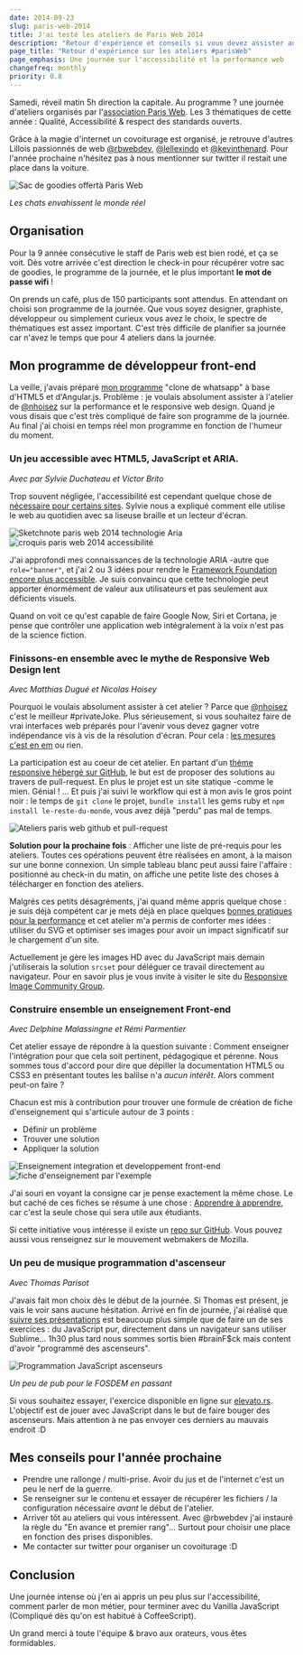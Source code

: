 ```yaml
---
date: 2014-09-23
slug: paris-web-2014
title: J'ai testé les ateliers de Paris Web 2014
description: "Retour d'expérience et conseils si vous devez assister aux ateliers Paris Web."
page_title: "Retour d'expérience sur les ateliers #parisWeb"
page_emphasis: Une journée sur l'accessibilité et la performance web
changefreq: monthly
priority: 0.8
---
```



Samedi, réveil matin 5h direction la capitale. Au programme ? une journée d'ateliers organisés par l'[association Paris Web](http://www.paris-web.fr/). Les 3 thématiques de cette année : Qualité, Accessibilité & respect des standards ouverts.

Grâce à la magie d'internet un covoiturage est organisé, je retrouve d'autres Lillois passionnés de web [@rbwebdev](https://twitter.com/rbwebdev), [@lellexindo](https://twitter.com/) et [@kevinthenard](https://twitter.com/kevinthenard).
Pour l'année prochaine n'hésitez pas à nous mentionner sur twitter il restait une place dans la voiture.

![Sac de goodies offertà Paris Web](https://farm6.staticflickr.com/5604/15398845649_d839082ec4.jpg)

_Les chats envahissent le monde réel_

## Organisation

Pour la 9 année consécutive le staff de Paris web est bien rodé, et ça se voit. Dès votre arrivée c'est direction le check-in pour récupérer votre sac de goodies, le programme de la journée, et le plus important __le mot de passe wifi__ !

On prends un café, plus de 150 participants sont attendus. En attendant on choisi son programme de la journée. Que vous soyez designer, graphiste, développeur ou simplement curieux vous avez le choix, le spectre de thématiques est assez important. C'est très difficile de planifier sa journée car n'avez le temps que pour 4 ateliers dans la journée.

## Mon programme de développeur front-end

La veille, j'avais préparé [mon programme](http://www.paris-web.fr/2014/ateliers/) "clone de whatsapp" à base d'HTML5 et d'Angular.js. Problème : je voulais absolument assister à l'atelier de [@nhoisez](https://twitter.com/nhoisez) sur la performance et le responsive web design. Quand je vous disais que c'est très compliqué de faire son programme de la journée. Au final j'ai choisi en temps réel mon programme en fonction de l'humeur du moment.

### Un jeu accessible avec HTML5, JavaScript et ARIA.

_Avec par Sylvie Duchateau et Victor Brito_

Trop souvent négligée, l'accessibilité est cependant quelque chose de [nécessaire pour certains sites](https://www.gov.uk/). Sylvie nous a expliqué comment elle utilise le web au quotidien avec sa liseuse braille et un lecteur d'écran.

![Sketchnote paris web 2014 technologie Aria](https://farm6.staticflickr.com/5611/15399410379_d142c49c29.jpg)
![croquis paris web 2014 accessibilité](https://farm6.staticflickr.com/5616/15400014087_db3b89418a.jpg)

J'ai approfondi mes connaissances de la technologie ARIA -autre que `role="banner"`, et j'ai 2 ou 3 idées pour rendre le [Framework Foundation encore plus accessible](http://zurb.com/article/1337/foundation-now-helps-you-build-accessible). Je suis convaincu que cette technologie peut apporter énormément de valeur aux utilisateurs et pas seulement aux déficients visuels.

Quand on voit ce qu'est capable de faire Google Now, Siri et Cortana, je pense que contrôler une application web intégralement à la voix n'est pas de la science fiction.

### Finissons-en ensemble avec le mythe de Responsive Web Design lent

_Avec Matthias Dugué et Nicolas Hoisey_

Pourquoi le voulais absolument assister à cet atelier ? Parce que [@nhoisez](https://twitter.com/nhoisez) c'est le meilleur #privateJoke. Plus sérieusement, si vous souhaitez faire de vrai interfaces web préparés pour l'avenir vous devez gagner votre indépendance vis à vis de la résolution d'écran. Pour cela : [les mesures c'est en em](http://vimeo.com/79204119) ou rien.

La participation est au coeur de cet atelier. En partant d'un [thème responsive hébergé sur GitHub](https://github.com/m4dz/prwd-workshop), le but est de proposer des solutions au travers de pull-request. En plus le projet est un site statique -comme le mien. Génial ! ... Et puis j'ai suivi le workflow qui est à mon avis le gros point noir : le temps de `git clone` le projet, `bundle install` les gems ruby et `npm install le-reste-du-monde`, vous avez déjà "perdu" pas mal de temps.

![Ateliers paris web github et pull-request](https://farm4.staticflickr.com/3949/15399361878_585fb607e6.jpg)

__Solution pour la prochaine fois__ : Afficher une liste de pré-requis pour les ateliers. Toutes ces opérations peuvent être réalisées en amont, à la maison sur une bonne connexion. Un simple tableau blanc peut aussi faire l'affaire : positionné au check-in du matin, on affiche une petite liste des choses à télécharger en fonction des ateliers.

Malgrés ces petits désagréments, j'ai quand même appris quelque chose : je suis déjà compétent car je mets déjà en place quelques [bonnes pratiques pour la performance](/blog/site-obese.html) et cet atelier m'a permis de conforter mes idées : utiliser du SVG et optimiser ses images pour avoir un impact significatif sur le chargement d'un site.

Actuellement je gère les images HD avec du JavaScript mais demain j'utiliserais la solution `srcset` pour déléguer ce travail directement au navigateur. Pour en savoir plus je vous invite à visiter le site du [Responsive Image Community Group](http://responsiveimages.org/).

### Construire ensemble un enseignement Front-end

_Avec Delphine Malassingne et Rémi Parmentier_

Cet atelier essaye de répondre à la question suivante : Comment enseigner l'intégration pour que cela soit pertinent, pédagogique et pérenne. Nous sommes tous d'accord pour dire que dépiller la documentation HTML5 ou CSS3 en présentant toutes les balilse n'a _aucun intérêt_. Alors comment peut-on faire ?

Chacun est mis à contribution pour trouver une formule de création de fiche d'enseignement qui s'articule autour de 3 points :

- Définir un problème
- Trouver une solution
- Appliquer la solution

![Enseignement integration et developpement front-end](https://farm6.staticflickr.com/5607/15399354038_f2f5637a43.jpg)
![fiche d'enseignement par l'exemple](https://farm6.staticflickr.com/5597/15561789456_28ddb1165a.jpg)

J'ai souri en voyant la consigne car je pense exactement la même chose. Le but caché de ces fiches se résume à une chose : [Apprendre à apprendre](http://davidl.fr/cv.html), car c'est la seule chose qui sera utile aux étudiants.

Si cette initiative vous intéresse il existe un [repo sur GitHub](https://github.com/hteumeuleu/enseigner). Vous pouvez aussi vous renseignez sur le mouvement webmakers de Mozilla.

### Un peu de musique programmation d'ascenseur

_Avec Thomas Parisot_

J'avais fait mon choix dès le début de la journée. Si Thomas est présent, je vais le voir sans aucune hésitation. Arrivé en fin de journée, j'ai réalisé que [suivre ses présentations](https://oncletom.io/talks/) est beaucoup plus simple que de faire un de ses exercices : du JavaScript pur, directement dans un navigateur sans utiliser Sublime... 1h30 plus tard nous sommes sortis bien #brainF$ck mais content d'avoir "programmé des ascenseurs".

![Programmation JavaScript ascenseurs](https://farm4.staticflickr.com/3934/15404565540_7b3fa7315b.jpg)

_Un peu de pub pour le FOSDEM en passant_

Si vous souhaitez essayer, l'exercice disponible en ligne sur [elevato.rs](http://elevato.rs). L'objectif est de jouer avec JavaScript dans le but de faire bouger des ascenseurs. Mais attention à ne pas envoyer ces derniers au mauvais endroit :D

## Mes conseils pour l'année prochaine

- Prendre une rallonge / multi-prise. Avoir du jus et de l'internet c'est un peu le nerf de la guerre.
- Se renseigner sur le contenu et essayer de récupérer les fichiers / la configuration nécessaire _avant_ le début de l'atelier.
- Arriver tôt au ateliers qui vous intéressent. Avec @rbwebdev j'ai instauré la règle du "En avance et premier rang"... Surtout pour choisir une place en fonction des prises disponibles.
- Me contacter sur twitter pour organiser un covoiturage :D

## Conclusion

Une journée intense où j'en ai appris un peu plus sur l'accessibilité, comment parler de mon métier, pour terminer avec du Vanilla JavaScript (Compliqué dès qu'on est habitué à CoffeeScript).

Un grand merci à toute l'équipe & bravo aux orateurs, vous êtes formidables.
